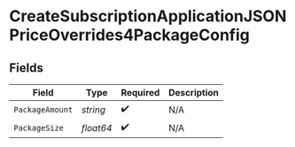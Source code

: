 # CreateSubscriptionApplicationJSONPriceOverrides4PackageConfig


## Fields

| Field              | Type               | Required           | Description        |
| ------------------ | ------------------ | ------------------ | ------------------ |
| `PackageAmount`    | *string*           | :heavy_check_mark: | N/A                |
| `PackageSize`      | *float64*          | :heavy_check_mark: | N/A                |